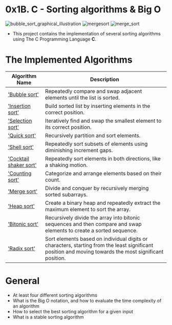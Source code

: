 # 0x1B. C - Sorting algorithms & Big O

![bubble_sort_graphical_illustration](https://github.com/Official0mega/sorting_algorithms/assets/122806822/dd40de63-ed98-4436-b46e-be49e8dbc442)
![mergesort](https://github.com/Official0mega/sorting_algorithms/assets/122806822/a9767b5d-20e1-4469-bed2-1f02b596fe39)
![merge_sort](https://github.com/Official0mega/sorting_algorithms/assets/122806822/3594ea95-43e4-4d3f-8fde-a44445dbbe94)


* This project contains the implementation of several sorting algorithms using The C Programming Language __C__.

# The Implemented Algorithms

| Algorithm Name                                  | Description                                                             |
|-----------------------------------------------|-------------------------------------------------------------------------|
| ['Bubble sort'](./Bubble%20sort)               |  Repeatedly compare and swap adjacent elements until the list is sorted. |
| ['Insertion sort'](./Insertion%20sort)         |  Build sorted list by inserting elements in the correct position.       |
| ['Selection sort'](./Selection%20sort)         |  Iteratively find and swap the smallest element to its correct position.|
| ['Quick sort'](./Quick%20sort)                 |  Recursively partition and sort elements.                                |
| ['Shell sort'](./Shell%20sort)                 |  Repeatedly sort subsets of elements using diminishing increment gaps.   |
| ['Cocktail shaker sort'](./Cocktail%20shaker%20sort) |  Repeatedly sort elements in both directions, like a shaking motion.  |
| ['Counting sort'](./Counting%20sort)           |  Categorize and arrange elements based on their count.                   |
| ['Merge sort'](./Merge%20sort)                 |  Divide and conquer by recursively merging sorted subarrays.             |
| ['Heap sort'](./Heap%20sort)                   |  Create a binary heap and repeatedly extract the maximum element to sort the array. |
| ['Bitonic sort'](./Bitonic%20sort)             |  Recursively divide the array into bitonic sequences and then compare and swap elements to create a sorted sequence. |
| ['Radix sort'](./Radix%20sort)                 |  Sort elements based on individual digits or characters, starting from the least significant position and moving towards the most significant position. |



# General
* At least four different sorting algorithms
* What is the Big O notation, and how to evaluate the time complexity of an algorithm
* How to select the best sorting algorithm for a given input
* What is a stable sorting algorithm
